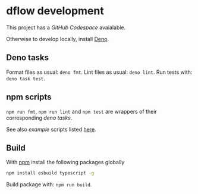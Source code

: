 # dflow development

This project has a *GitHub Codespace* avaialable.

Otherwise to develop locally, install [Deno](https://deno.land/).

## Deno tasks

Format files as usual: `deno fmt`.
Lint files as usual: `deno lint`.
Run tests with: `deno task test`.

## npm scripts

`npm run fmt`, `npm run lint` and `npm test` are wrappers of their corresponding *deno tasks*.

See also *example* scripts listed [here](https://github.com/fibo/dflow/blob/main/examples/README.md).

## Build

With [npm] install the following packages globally

```bash
npm install esbuild typescript -g
```

Build package with: `npm run build`.

[npm]: https://www.npmjs.com/ "npm"
